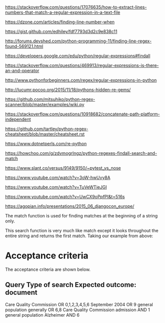 https://stackoverflow.com/questions/17076635/how-to-extract-lines-numbers-that-match-a-regular-expression-in-a-text-file

https://dzone.com/articles/finding-line-number-when

https://gist.github.com/edhiley/fdf7793d3d2c9e838c11

http://forums.devshed.com/python-programming-11/finding-line-regex-found-569121.html

https://developers.google.com/edu/python/regular-expressions#findall

https://stackoverflow.com/questions/469913/regular-expressions-is-there-an-and-operator

http://www.pythonforbeginners.com/regex/regular-expressions-in-python

http://lucumr.pocoo.org/2015/11/18/pythons-hidden-re-gems/

https://github.com/mitsuhiko/python-regex-scanner/blob/master/examples/wiki.py

https://stackoverflow.com/questions/10918682/concatenate-path-platform-independent

https://github.com/tartley/python-regex-cheatsheet/blob/master/cheatsheet.rst

https://www.dotnetperls.com/re-python

https://howchoo.com/g/zdvmogrlngz/python-regexes-findall-search-and-match

https://www.slant.co/versus/9149/9150/~pytest_vs_nose

https://www.youtube.com/watch?v=3oW-hwUvy8A

https://www.youtube.com/watch?v=TuVeWTieJGI

https://www.youtube.com/watch?v=UwCX9oPpfPI&t=516s

https://agopian.info/presentations/2015_06_djangocon_europe/

The match function is used for finding matches at the beginning of a string only.

This search function is very much like match except it looks throughout the entire string and returns the first match.
Taking our example from above:

Acceptance criteria
===================

The acceptance criteria are shown below.


Query                              Type of search   Expected outcome: document
------------------------------------------------------------------------------
Care Quality Commission            OR               0,1,2,3,4,5,6
September 2004                     OR               9
general population generally       OR               6,8
Care Quality Commission admission  AND              1
general population Alzheimer       AND              6